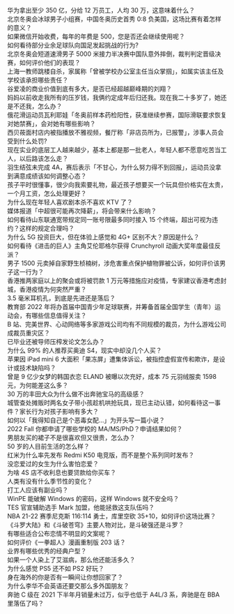 华为拿出至少 350 亿，分给 12 万员工，人均 30 万，这意味着什么？  
北京冬奥会冰球男子小组赛，中国冬奥历史首秀 0:8 负美国，这场比赛有着怎样的意义？  
如果微信开始收费，每年的年费是 500，您是否还会继续使用呢？  
如何看待部分业余足球队向国足发起挑战的行为?  
北京冬奥会短道速滑男子 5000 米接力半决赛中国队意外摔倒，裁判判定晋级决赛，如何评价他们的表现？  
上海一教师跳楼自杀，家属称「曾被学校办公室主任当众掌掴」，如属实该主任及学校该承担哪些责任？  
谷爱凌的商业价值到底有多大，是否已经超越巅峰期的刘翔？  
妈妈以前收走我所有的压岁钱，我俩约定成年后归还我。现在我二十多岁了，她还是不还我，怎么办？  
俄花滑运动员瓦利耶娃「冬奥前样本药检阳性，获准继续参赛，国际滑联要求恢复对她禁赛」，会对她有哪些影响？  
西贝莜面村店内被指播放不雅视频，餐厅称「非店员所为，已报警」，涉事人员会受到什么处罚?  
现在实业的底层工人越来越少，基本上都是那一批老人，年轻人都不愿意吃苦当工人，以后路该怎么走？  
羽生结弦未完成 4A，赛后表示「不甘心，为什么努力得不到回报」，运动员没拿到满意成绩该如何调整心态？  
孩子平时很懂事，很少向我索要礼物，最近孩子想要买一个玩具但价格实在太贵，一个月工资，怎么处理更好？  
为什么现在年轻人喜欢剧本杀不喜欢 KTV 了？  
媒体报道「中超很可能再次降薪」，将会带来什么影响？  
如何看待山东联通宽带规定同一账号限最多同时接入 15 个终端，超出可视为违约？这样的规定合理吗？  
为什么 5G 投资巨大，但在体验上感觉和 4G+ 区别不大？原因是什么？  
如何看待《进击的巨人》主角艾伦耶格尔获得 Crunchyroll 动画大奖年度最佳反派？  
男子 1500 元卖掉自家野生桢楠树，涉危害重点保护植物罪被公诉，如何评价该男子这一行为？  
香港推两家庭以上的聚会或将被罚款 1 万元等措施应对疫情，专家建议香港考虑封城，香港疫情为何突然严重？  
3.5 毫米耳机孔，到底是先进还是落后？  
教育部 2022 年将办首届中国青少年足球联赛，并筹备首届全国学生（青年）运动会，有哪些信息值得关注？  
B 站、完美世界、心动网络等多家游戏公司均有不同规模的裁员，为什么游戏公司成裁员重灾区？  
已毕业还被导师压榨发论文怎么办？  
为什么 99% 的人推荐买奥迪 S4，现实中却没几个人买？  
苹果因 iPad mini 6 大面积「果冻屏」遭集体诉讼，被指控虚假宣传和欺诈，是设计或技术缺陷吗？  
曾是 9 亿少女梦的韩国衣恋 ELAND 被曝以次充好，成本 75 元羽绒服卖 1598 元，为何能差这么多？  
30 万的丰田大众为什么做不出奔驰宝马的高级感？  
城管查处摊贩时两名女子带小孩趁机哄抢玩具，现已主动认错，如何看待这一事件？家长行为对孩子影响有多大？  
如何以「我得知自己是个恶毒女配…」为开头写一篇小说？  
2022 Fall 你都申请了哪些学校的 MA/MS/PhD？申请结果如何？  
男朋友买的裙子不是很喜欢但又很贵，怎么办？  
50 岁的人目前生活的怎么样？  
红米为什么率先发布 Redmi K50 电竞版，而不是整个系列同时发布？  
没恋爱过的女生为什么害怕恋爱？  
为啥 4S 店不收利息也要贷款给你买车？  
人类有没有什么季节性的变化？  
打工人应该有副业吗？  
WinPE 能破解 Windows 的密码，这样 Windows 就不安全吗？  
TES 官宣辅助选手 Mark 加盟，他能拯救这支队伍吗？  
NBA 21-22 赛季尼克斯 116:114 勇士，库里空砍 35+10，如何评价这场比赛？  
《斗罗大陆》和《斗破苍穹》主要人物对比，是斗破强还是斗罗？  
有哪些适合公布恋情不明显的文案呢？  
如何评价《一拳超人》漫画重制版 203 话？  
业界有哪些优秀的经典户型？  
如果一个人染上了艾滋病，那么他还能活多久？  
为什么感觉 PS5 还不如 PS2 好玩？  
身在海外的你是否有一瞬间让你想回家了？  
为什么李华不会英语还要交那么多外国朋友？  
奔驰 C 级在 2021 下半年月销量未过万，似乎也低于 A4L/3 系，奔驰是在 BBA 里落伍了吗？  
